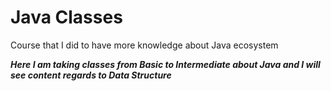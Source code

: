 # Java Classes
Course that I did to have more knowledge about Java ecosystem

**_Here I am taking classes from Basic to Intermediate about Java and I will see content regards to Data Structure_**

